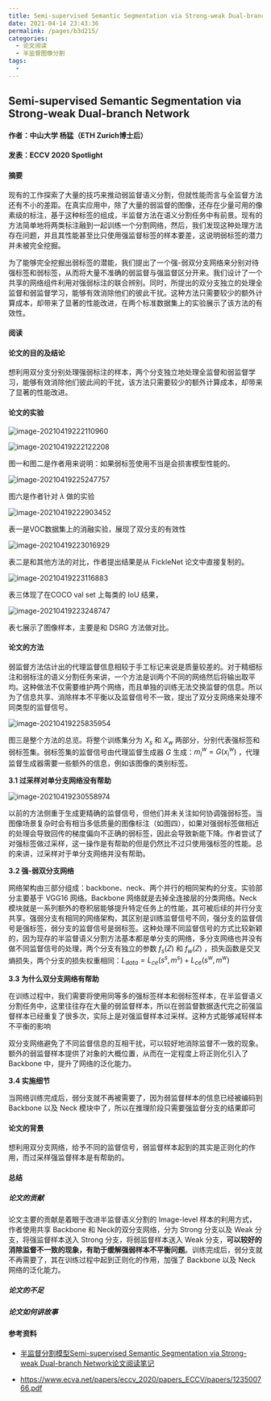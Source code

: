 ```yaml
---
title: Semi-supervised Semantic Segmentation via Strong-weak Dual-branch Network
date: 2021-04-14 23:43:36
permalink: /pages/b3d215/
categories:
  - 论文阅读
  - 半监督图像分割
tags:
  - 
---
```

## Semi-supervised Semantic Segmentation via Strong-weak Dual-branch Network	

#### 作者：中山大学 杨猛（ETH Zurich博士后）

#### 发表：ECCV 2020 Spotlight

#### 摘要

现有的工作探索了大量的技巧来推动弱监督语义分割，但就性能而言与全监督方法还有不小的差距。在真实应用中，除了大量的弱监督的图像，还存在少量可用的像素级的标注，基于这种标签的组成，半监督方法在语义分割任务中有前景。现有的方法简单地将两类标注融到一起训练一个分割网络，然后，我们发现这种处理方法存在问题，并且其性能甚至比只使用强监督标签的样本要差，这说明弱标签的潜力并未被完全挖掘。

为了能够完全挖掘出弱标签的潜能，我们提出了一个强-弱双分支网络来分别对待强标签和弱标签，从而将大量不准确的弱监督与强监督区分开来。我们设计了一个共享的网络组件利用对强弱标注的联合辨别。同时，所提出的双分支独立的处理全监督和弱监督学习，能够有效消除他们的彼此干扰。这种方法只需要较少的额外计算成本，却带来了显著的性能改进，在两个标准数据集上的实验展示了该方法的有效性。

#### 阅读

#### 论文的目的及结论

想利用双分支分别处理强弱标注的样本，两个分支独立地处理全监督和弱监督学习，能够有效消除他们彼此间的干扰，该方法只需要较少的额外计算成本，却带来了显著的性能改进。

#### 论文的实验

![image-20210419222110960](https://muyun-blog-pic.oss-cn-shanghai.aliyuncs.com/picgo/image-20210419222110960.png)

![image-20210419222122208](https://muyun-blog-pic.oss-cn-shanghai.aliyuncs.com/picgo/image-20210419222122208.png)

图一和图二是作者用来说明：如果弱标签使用不当是会损害模型性能的。

![image-20210419225247757](https://muyun-blog-pic.oss-cn-shanghai.aliyuncs.com/picgo/image-20210419225247757.png)

图六是作者针对 $\lambda$ 做的实验

![image-20210419222903452](https://muyun-blog-pic.oss-cn-shanghai.aliyuncs.com/picgo/image-20210419222903452.png)

表一是VOC数据集上的消融实验，展现了双分支的有效性

![image-20210419223016929](https://muyun-blog-pic.oss-cn-shanghai.aliyuncs.com/picgo/image-20210419223016929.png)

表二是和其他方法的对比，作者提出结果是从 FickleNet 论文中直接复制的。

![image-20210419223116883](https://muyun-blog-pic.oss-cn-shanghai.aliyuncs.com/picgo/image-20210419223116883.png)

表三体现了在COCO val set 上每类的 IoU 结果，

![image-20210419223248747](https://muyun-blog-pic.oss-cn-shanghai.aliyuncs.com/picgo/image-20210419223248747.png)

表七展示了图像样本，主要是和 DSRG 方法做对比。

#### 论文的方法

弱监督方法估计出的代理监督信息相较于手工标记来说是质量较差的。对于精细标注和弱标注的语义分割任务来讲，一个方法是训两个不同的网络然后将输出取平均。这种做法不仅需要维护两个网络，而且单独的训练无法交换监督的信息。所以为了信息共享、消除样本不平衡以及监督信号不一致，提出了双分支网络来处理不同类型的监督信号。

![image-20210419225835954](https://muyun-blog-pic.oss-cn-shanghai.aliyuncs.com/picgo/image-20210419225835954.png)

图三是整个方法的总览。将整个训练集分为 $X_s$ 和 $X_w$  两部分，分别代表强标签和弱标签集。弱标签集的监督信号由代理监督生成器 $G$ 生成：$m_i^w = G(x_i^w)$ ，代理监督生成器需要一些额外的信息，例如该图像的类别标签。

**3.1 过采样对单分支网络没有帮助**

![image-20210419230558974](https://muyun-blog-pic.oss-cn-shanghai.aliyuncs.com/picgo/image-20210419230558974.png)

以前的方法侧重于生成更精确的监督信号，但他们并未关注如何协调强弱标签。当图像场景复杂时会有相当多低质量的图像标注（如图四），如果对强弱标签做相近的处理会导致回传的梯度偏向不正确的弱标签，因此会导致新能下降。作者尝试了对强标签做过采样，这一操作是有帮助的但是仍然比不过只使用强标签的性能。总的来讲，过采样对于单分支网络并没有帮助。

**3.2 强-弱双分支网络**

网络架构由三部分组成：backbone、neck、两个并行的相同架构的分支。实验部分主要基于 VGG16 网络。Backbone 网络就是去掉全连接层的分类网络。Neck 模块就是一系列额外的卷积层能够提升特定任务上的性能，其可被后续的并行分支共享。强弱分支有相同的网络架构，其区别是训练监督信号不同，强分支的监督信号是强标签，弱分支的监督信号是弱标签。这种处理不同监督信号的方式比较新颖的，因为现存的半监督语义分割方法基本都是单分支的网络，多分支网络也并没有做不同监督信号的处理，两个分支有独立的参数 $f_s(Z)$ 和 $f_w(Z)$ ，损失函数是交叉熵损失，两个分支的损失权重相同：$L_{data} = L_{ce}(s^s,m^s) + L_{ce}(s^w,m^w)$

**3.3 为什么双分支网络有帮助**

在训练过程中，我们需要将使用同等多的强标签样本和弱标签样本，在半监督语义分割任务中，这里往往存在大量的弱监督样本，所以在弱监督数据迭代完之前强监督样本已经重复了很多次，实际上是对强监督样本过采样。这种方式能够减轻样本不平衡的影响

双分支网络避免了不同监督信息的互相干扰，可以较好地消除监督不一致的现象。额外的弱监督样本提供了对象的大概位置，从而在一定程度上将正则化引入了 Backbone 中，提升了网络的泛化能力。

**3.4 实施细节**

当网络训练完成后，弱分支就不再被需要了，因为弱监督样本的信息已经被编码到 Backbone 以及 Neck 模块中了，所以在推理阶段只需要强监督分支的结果即可

#### 论文的背景

想利用双分支网络，给予不同的监督信号，弱监督样本起到的其实是正则化的作用，而过采样强监督样本是有帮助的。

#### 总结

##### 论文的贡献

论文主要的贡献是着眼于改进半监督语义分割的 Image-level 样本的利用方式，作者使用共享 Backbone 和 Neck的双分支网络，分为 Strong 分支以及 Weak 分支，将强监督样本送入 Strong 分支，将弱监督样本送入 Weak 分支，**可以较好的消除监督不一致的现象，有助于缓解强弱样本不平衡问题**。训练完成后，弱分支就不再需要了，其在训练过程中起到正则化的作用，加强了 Backbone 以及 Neck 网络的泛化能力。

##### 论文的不足

##### 论文如何讲故事

#### 参考资料

- [半监督分割模型Semi-supervised Semantic Segmentation via Strong-weak Dual-branch Network论文阅读笔记](https://blog.csdn.net/tcltyan/article/details/112443557)

- https://www.ecva.net/papers/eccv_2020/papers_ECCV/papers/123500766.pdf